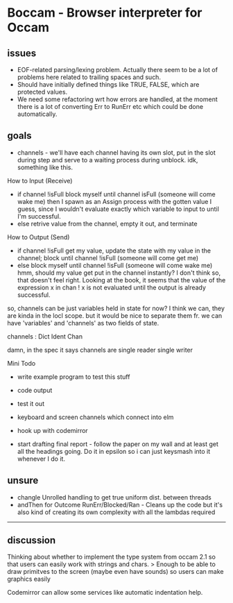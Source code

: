 # Boccam - Browser interpreter for Occam 

## issues

- EOF-related parsing/lexing problem. Actually there seem to be a lot of problems here related to trailing spaces and such.
- Should have initially defined things like TRUE, FALSE, which are protected values.
- We need some refactoring wrt how errors are handled, at the moment there is a lot of converting Err to RunErr etc which could be done automatically.

## goals

- channels - we'll have each channel having its own slot, put in the slot during step and serve to a waiting process during unblock. idk, something like this.

How to Input  (Receive)
- if channel !isFull
    block myself until channel isFull (someone will come wake me) 
    then I spawn as an Assign process with the gotten value I guess, since I wouldn't evaluate exactly which variable to input to until I'm successful.
- else 
    retrive value from the channel, empty it out, and terminate
    
How to Output (Send)
- if channel !isFull
    get my value, update the state with my value in the channel; block until channel !isFull (someone will come get me)
- else 
    block myself until channel !isFull (someone will come wake me) hmm, should my value get put in the channel instantly? I don't think so, that doesn't feel right. Looking at the book, it seems that the value of the expression x in chan ! x is not evaluated until the output is already successful.

so, channels can be just variables held in state for now? I think we can, they are kinda in the locl scope. but it would be nice to separate them fr. we can have 'variables' and 'channels' as two fields of state.

channels : Dict Ident Chan

damn, in the spec it says channels are single reader single writer

Mini Todo
- write example program to test this stuff
- code output 
- test it out 

- keyboard and screen channels which connect into elm
- hook up with codemirror
- start drafting final report - follow the paper on my wall and at least get all the headings going. Do it in epsilon so i can just keysmash into it whenever I do it.

## unsure

- changle Unrolled handling to get true uniform dist. between threads
- andThen for Outcome RunErr/Blocked/Ran - Cleans up the code but it's also kind of creating its own complexity with all the lambdas required

---

## discussion

Thinking about whether to implement the type system from occam 2.1 so that users can easily work with strings and chars. > Enough to be able to draw primitves to the screen (maybe even have sounds) so users can make graphics easily 

Codemirror can allow some services like automatic indentation help.